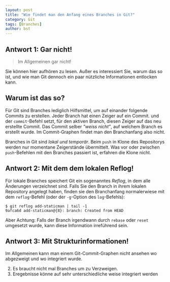 ```yaml
---
layout: post
title: "Wie findet man den Anfang eines Branches in Git?"
category: Git
tags: [Branches]
author: bst
---
```


## Antwort 1: Gar nicht!

> Im Allgemeinen gar nicht!

Sie können hier aufhören zu lesen.
Außer es interessiert Sie,
warum das so ist,
und wie man Git dennoch ein paar nützliche Informationen entlocken kann.

## Warum ist das so?

Für Git sind Branches lediglich Hilfsmittel,
um auf einander folgende Commits zu erstellen.
Jeder Branch hat einen Zeiger auf ein Commit.
und der `commit`-Befehl setzt,
für den aktiven Branch,
diesen Zeiger auf das neu erstellte Commit.
Das Commit selber *"weiss nicht"*,
auf welchem Branch es erstellt wurde.
Im Commit-Graphen findet man den Branchanfang also nicht.

Branches in Git sind *lokal und temporär*.
Beim `push` in Klone des Repositorys werden nur momentane Zeigerstände übermittelt.
Was vor oder zwischen `push`-Befehlen mit den Branches passiert ist,
erfahren die Klone nicht.

## Antwort 2: Mit dem dem lokalen Reflog!

Für lokale Branches speichert Git ein sogenanntes *Reflog*, in dem alle Änderungen verzeichnet sind.
Falls Sie den Branch in ihrem lokalen Repository angelegt haben,
finden sie den Branchanfang normalerwiese mit dem `reflog`-Befehl (oder der `-g`-Option des `log`-Befehls):

    $ git reflog add-staticman | tail -1
    9afca6d add-staticman@{8}: branch: Created from HEAD

Aber Achtung: Falls der Branch irgendwann durch  `rebase` oder `reset` umgesetzt wurde, kann diese Information irreführend sein.

## Antwort 3: Mit Strukturinformationen!

Im Allgemeinen kann man einem Git-Commit-Graphen nicht ansehen wo abgezweigt und wo integriert wurde.



2. Es braucht nicht mal Branches um zu Verzweigen.
3. Eregebnisse könne auf sehr unterschiedliche weise integriert werden
